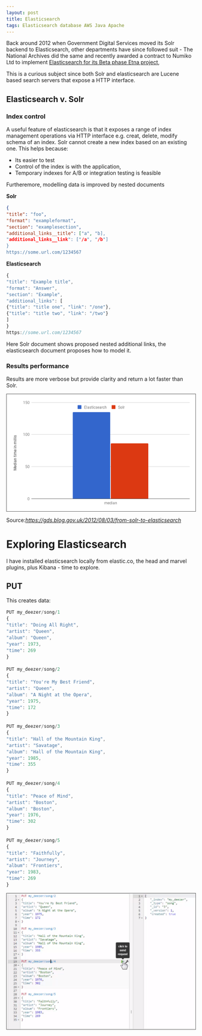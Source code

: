 ```yaml
---
layout: post
title: Elasticsearch
tags: Elasticsearch database AWS Java Apache
---
```


Back around 2012 when Government Digital Services  moved its Solr backend to Elasticsearch, other departments have since followed suit - The National Archives did the same  and recently awarded a contract to Numiko Ltd to implement [Elasticsearch for its  Beta phase Etna project](https://www.digitalmarketplace.service.gov.uk/digital-outcomes-and-specialists/opportunities/15311),

This is a curious subject since both Solr and elasticsearch are Lucene based search servers that expose a HTTP interface. 


## Elasticsearch v. Solr

### Index control

A useful feature of elasticsearch is that it exposes a range of index management operations via HTTP interface e.g. creat, delete, modify schema of an index. Solr cannot create a new index based on an existing one. This helps because:

* Its easier to test 
* Control of the index is with the application,
* Temporary indexes for A/B or integration testing is feasible 

Furtheremore, modelling data is improved by nested documents 

__Solr__
```json
{
"title": "foo",
"format": "exampleformat",
"section": "examplesection",
"additional_links__title": ["a", "b],
"additional_links__link": ["/a", "/b"]
}
https://some.url.com/1234567
```
__Elasticsearch__
```javascript
{
"title": "Example title",
"format": "Answer",
"section": "Example",
"additional_links": [
{"title": "title one", "link": "/one"},
{"title": "title two", "link": "/two"}
]
}
https://some.url.com/1234567
```


Here Solr document shows proposed nested additional links, the elasticsearch document proposes how to model it. 

### Results performance


Results are more verbose but provide clarity and return a lot faster than Solr. 

<img src='/assets/images/performance.png' style='display: block; margin: 0 auto'>

Source:_https://gds.blog.gov.uk/2012/08/03/from-solr-to-elasticsearch_


# Exploring Elasticsearch

I have installed elasticsearch locally from elastic.co, the head and marvel plugins, plus Kibana - time to explore.

## PUT

This creates data:

```javascript
PUT my_deezer/song/1
{
"title": "Doing All Right",
"artist": "Queen",
"album": "Queen",
"year": 1973,
"time": 269
}

PUT my_deezer/song/2
{
"title": "You're My Best Friend",
"artist": "Queen",
"album": "A Night at the Opera",
"year": 1975,
"time": 172
}

PUT my_deezer/song/3
{
"title": "Hall of the Mountain King",
"artist": "Savatage",
"album": "Hall of the Mountain King",
"year": 1985,
"time": 355
}

PUT my_deezer/song/4
{
"title": "Peace of Mind",
"artist": "Boston",
"album": "Boston",
"year": 1976,
"time": 302
}

PUT my_deezer/song/5
{
"title": "Faithfully",
"artist": "Journey",
"album": "Frontiers",
"year": 1983,
"time": 269
}
```

<style>
img {
  border: 1px solid #555;
}
</style>


<img src='/assets/images/elasticsearch.png' style='display: block; margin: 0 auto'>

